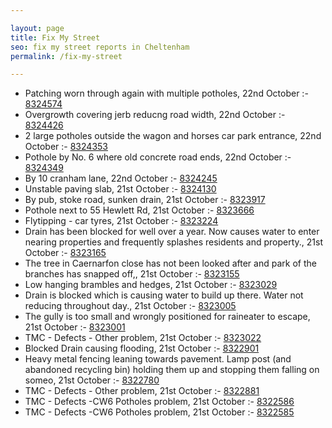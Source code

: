 ```yaml
---

layout: page
title: Fix My Street
seo: fix my street reports in Cheltenham
permalink: /fix-my-street

---
```


<!-- fix_marker starts -->

- Patching worn through again with multiple potholes, 22nd October :- [8324574](https://www.fixmystreet.com/report/8324574)
- Overgrowth covering jerb reducng road width, 22nd October :- [8324426](https://www.fixmystreet.com/report/8324426)
- 2 large potholes outside the wagon and horses car park entrance, 22nd October :- [8324353](https://www.fixmystreet.com/report/8324353)
- Pothole by No. 6 where old concrete road ends, 22nd October :- [8324349](https://www.fixmystreet.com/report/8324349)
- By 10 cranham lane, 22nd October :- [8324245](https://www.fixmystreet.com/report/8324245)
- Unstable paving slab, 21st October :- [8324130](https://www.fixmystreet.com/report/8324130)
- By pub, stoke road, sunken drain, 21st October :- [8323917](https://www.fixmystreet.com/report/8323917)
- Pothole next to 55 Hewlett Rd, 21st October :- [8323666](https://www.fixmystreet.com/report/8323666)
- Flytipping - car tyres, 21st October :- [8323224](https://www.fixmystreet.com/report/8323224)
- Drain has been blocked for well over a year. Now causes water to enter nearing properties and frequently splashes residents and property., 21st October :- [8323165](https://www.fixmystreet.com/report/8323165)
- The tree in Caernarfon close has not been looked after and park of the branches has snapped off,, 21st October :- [8323155](https://www.fixmystreet.com/report/8323155)
- Low hanging brambles and hedges, 21st October :- [8323029](https://www.fixmystreet.com/report/8323029)
- Drain is blocked which is causing water to build up there. Water not reducing throughout day., 21st October :- [8323005](https://www.fixmystreet.com/report/8323005)
- The gully is too small and wrongly positioned for raineater to escape, 21st October :- [8323001](https://www.fixmystreet.com/report/8323001)
- TMC - Defects - Other problem, 21st October :- [8323022](https://www.fixmystreet.com/report/8323022)
- Blocked Drain causing flooding, 21st October :- [8322901](https://www.fixmystreet.com/report/8322901)
- Heavy metal fencing leaning towards pavement. Lamp post (and abandoned recycling bin) holding them up and stopping them falling on someo, 21st October :- [8322780](https://www.fixmystreet.com/report/8322780)
- TMC - Defects - Other problem, 21st October :- [8322881](https://www.fixmystreet.com/report/8322881)
- TMC - Defects -CW6 Potholes  problem, 21st October :- [8322586](https://www.fixmystreet.com/report/8322586)
- TMC - Defects -CW6 Potholes  problem, 21st October :- [8322585](https://www.fixmystreet.com/report/8322585)

<!-- fix_marker ends -->